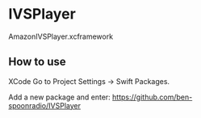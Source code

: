 # IVSPlayer
AmazonIVSPlayer.xcframework

## How to use
XCode Go to Project Settings -> Swift Packages.

Add a new package and enter: https://github.com/ben-spoonradio/IVSPlayer
